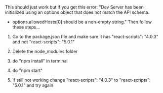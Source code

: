 This should just work but if you get this error: "Dev Server has been initialized using an options object that does not match the API schema.
 - options.allowedHosts[0] should be a non-empty string." Then follow these steps...

1. Go to the package.json file and make sure it has "react-scripts": "4.0.3" and not "react-scripts": "5.0.1"

2. Delete the node_modules folder

3. do "npm install" in terminal

4. do "npm start"

5. If still not working change "react-scripts": "4.0.3" to "react-scripts": "5.0.1" and try again
